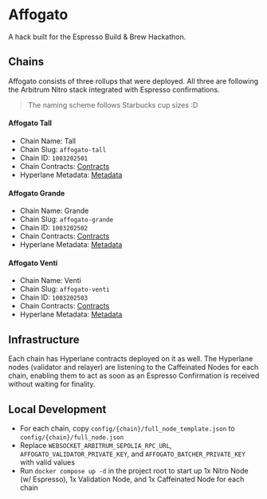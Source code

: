 # Affogato

A hack built for the Espresso Build & Brew Hackathon.

## Chains

Affogato consists of three rollups that were deployed. All three are following the Arbitrum Nitro stack integrated with Espresso confirmations.

> The naming scheme follows Starbucks cup sizes :D

#### Affogato Tall

- Chain Name: Tall
- Chain Slug: `affogato-tall`
- Chain ID: `1003202501`
- Chain Contracts: [Contracts](./config/tall/nitro-contracts.deployment.md)
- Hyperlane Metadata: [Metadata](./config/tall/hyperlane_metadata.yaml)

#### Affogato Grande

- Chain Name: Grande
- Chain Slug: `affogato-grande`
- Chain ID: `1003202502`
- Chain Contracts: [Contracts](./config/grande/nitro-contracts.deployment.md)
- Hyperlane Metadata: [Metadata](./config/grande/hyperlane_metadata.yaml)

#### Affogato Venti

- Chain Name: Venti
- Chain Slug: `affogato-venti`
- Chain ID: `1003202503`
- Chain Contracts: [Contracts](./config/venti/nitro-contracts.deployment.md)
- Hyperlane Metadata: [Metadata](./config/venti/hyperlane_metadata.yaml)

## Infrastructure

Each chain has Hyperlane contracts deployed on it as well. The Hyperlane nodes (validator and relayer) are listening to the Caffeinated Nodes for each chain, enabling them to act as soon as an Espresso Confirmation is received without waiting for finality.

## Local Development

- For each chain, copy `config/{chain}/full_node_template.json` to `config/{chain}/full_node.json`
- Replace `WEBSOCKET_ARBITRUM_SEPOLIA_RPC_URL`, `AFFOGATO_VALIDATOR_PRIVATE_KEY`, and `AFFOGATO_BATCHER_PRIVATE_KEY` with valid values
- Run `docker compose up -d` in the project root to start up 1x Nitro Node (w/ Espresso), 1x Validation Node, and 1x Caffeinated Node for each chain
